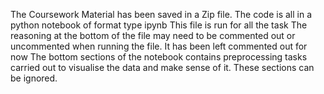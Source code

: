 The Coursework Material has been saved in a Zip file. 
The code is all in a python notebook of format type ipynb
This file is run for all the task 
The reasoning at the bottom of the file may need to be commented out or uncommented when running the file. It has been left commented out for now
The bottom sections of the notebook contains preprocessing tasks carried out to visualise the data and make sense of it. These sections can be ignored.